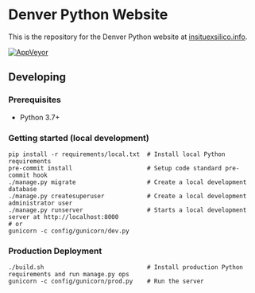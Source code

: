 # Denver Python Website

This is the repository for the Denver Python website at [insituexsilico.info](https://insituexsilico.info).

<!-- [![Circle CI](https://circleci.com/gh/In-Situ-ex-Silico/groupsite-django/tree/main.svg?style=shield)](https://circleci.com/gh/In-Situ-ex-Silico/groupsite-django/tree/main) -->
[![AppVeyor](https://ci.appveyor.com/api/projects/status/184l9lc8y7av2fah?svg=true)](https://ci.appveyor.com/project/davidfischer/groupsite-django)
<!-- [![Requirements Status](https://requires.io/github/In-Situ-ex-Silico/groupsite-django/requirements.svg?branch=main)](https://requires.io/github/In-Situ-ex-Silico/groupsite-django/requirements/?branch=main) -->


## Developing

### Prerequisites

* Python 3.7+

### Getting started (local development)

```shell
pip install -r requirements/local.txt  # Install local Python requirements
pre-commit install                     # Setup code standard pre-commit hook
./manage.py migrate                    # Create a local development database
./manage.py createsuperuser            # Create a local development administrator user
./manage.py runserver                  # Starts a local development server at http://localhost:8000
# or
gunicorn -c config/gunicorn/dev.py
```

### Production Deployment

```shell
./build.sh                             # Install production Python requirements and run manage.py ops
gunicorn -c config/gunicorn/prod.py    # Run the server
```
